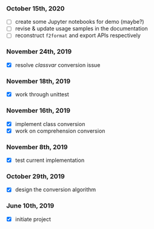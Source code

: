### October 15th, 2020

- [ ] create some Jupyter notebooks for demo (maybe?)
- [ ] revise & update usage samples in the documentation
- [ ] reconstruct `f2format` and export APIs respectively

### November 24th, 2019

- [x] resolve *classvar* conversion issue

### November 18th, 2019

- [x] work through unittest

### November 16th, 2019

- [x] implement class conversion
- [x] work on comprehension conversion

### November 8th, 2019

- [x] test current implementation

### October 29th, 2019

- [x] design the conversion algorithm

### June 10th, 2019

- [x] initiate project
